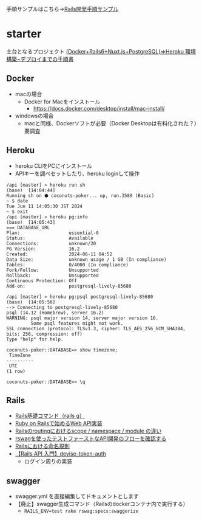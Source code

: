 手順サンプルはこちら→[Rails開発手順サンプル](https://github.com/fukurou-world/starter/blob/main/DEVPROCESS.md)

# starter
土台となるプロジェクト
[(Docker+Rails6+Nuxt.js+PostgreSQL)=>Heroku 環境構築~デプロイまでの手順書](https://blog.cloud-acct.com/posts/u-docker-rails-nuxtjs-heroku/#4.nuxt.js%E3%82%92heroku%E3%81%AB%E3%83%87%E3%83%97%E3%83%AD%E3%82%A4)

## Docker
- macの場合
  - Docker for Macをインストール
    - https://docs.docker.com/desktop/install/mac-install/
- windowsの場合
  - macと同様、Dockerソフトが必要（Docker Desktopは有料化された？）要調査

## Heroku
- heroku CLIをPCにインストール
- APIキーを調べセットしたり、heroku loginして操作
```
/api [master] » heroku run sh                                                                                (base)  [14:04:44]
Running sh on ⬢ coconuts-poker... up, run.3589 (Basic)
~ $ date
Tue Jun 11 14:05:30 JST 2024
~ $ exit
/api [master] » heroku pg:info                                                                               (base)  [14:05:43]
=== DATABASE_URL
Plan:                  essential-0
Status:                Available
Connections:           unknown/20
PG Version:            16.2
Created:               2024-06-11 04:52
Data Size:             unknown usage / 1 GB (In compliance)
Tables:                0/4000 (In compliance)
Fork/Follow:           Unsupported
Rollback:              Unsupported
Continuous Protection: Off
Add-on:                postgresql-lively-85680

/api [master] » heroku pg:psql postgresql-lively-85680                                                       (base)  [14:05:58]
--> Connecting to postgresql-lively-85680
psql (14.12 (Homebrew), server 16.2)
WARNING: psql major version 14, server major version 16.
         Some psql features might not work.
SSL connection (protocol: TLSv1.3, cipher: TLS_AES_256_GCM_SHA384, bits: 256, compression: off)
Type "help" for help.

coconuts-poker::DATABASE=> show timezone;
 TimeZone
----------
 UTC
(1 row)

coconuts-poker::DATABASE=> \q
```

## Rails
- [Rails基礎コマンド（rails g）](https://zenn.dev/sasan0/articles/7d0d9c5a2f1edb)
- [Ruby on Railsで始めるWeb API実装](https://zenn.dev/sasan0/articles/7d0d9c5a2f1edb)
- [Railsのroutingにおけるscope / namespace / module の違い](https://qiita.com/ryosuketter/items/9240d8c2561b5989f049)
- [rswagを使ったテストファーストなAPI開発のフローを確認する](https://qiita.com/nakazawaken1/items/1cf12756a9e00f1a8fc4)
- [Railsにおける命名規則](https://qiita.com/gakkie/items/3afcd505c786364aa5fa)
- [【Rails API 入門】devise-token-auth](https://qiita.com/tomokazu0112/items/5fdd6a51a84c520c45b5)
  - ログイン周りの実装

## swagger
- swagger.yml を直接編集してドキュメントとします
- 【廃止】swagger生成コマンド（Railsのdockerコンテナ内で実行する）
  - `RAILS_ENV=test rake rswag:specs:swaggerize`

